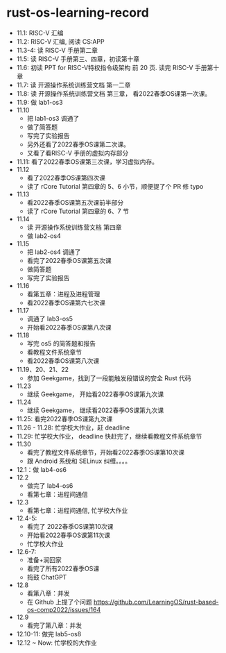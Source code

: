 # rust-os-learning-record

- 11.1: RISC-V 汇编
- 11.2: RISC-V 汇编, 阅读 CS:APP
- 11.3-4: 读 RISC-V 手册第二章
- 11.5: 读 RISC-V 手册第三、四章，初读第十章
- 11.6: 初读 PPT for RISC-V特权指令级架构 前 20 页. 读完 RISC-V 手册第十章
- 11.7: 读 开源操作系统训练营文档 第一二章
- 11.8: 读 开源操作系统训练营文档 第三章， 看2022春季OS课第一次课。
- 11.9: 做 lab1-os3
- 11.10 
  - 把 lab1-os3 调通了
  - 做了简答题
  - 写完了实验报告
  - 另外还看了2022春季OS课第二次课。
  - 又看了看RISC-V 手册的虚拟内存部分
- 11.11: 看了2022春季OS课第三次课，学习虚拟内存。
- 11.12
  - 看了2022春季OS课第四次课
  - 读了 rCore Tutorial 第四章的 5、6 小节，顺便提了个 PR 修 typo
- 11.13
  - 看2022春季OS课第五次课前半部分
  - 读了 rCore Tutorial 第四章的 6、7 节
- 11.14
  - 读 开源操作系统训练营文档 第四章
  - 做 lab2-os4
- 11.15
  - 把 lab2-os4 调通了
  - 看完了2022春季OS课第五次课
  - 做简答题
  - 写完了实验报告
- 11.16
  - 看第五章：进程及进程管理
  - 看2022春季OS课第六七次课
- 11.17
  - 调通了 lab3-os5
  - 开始看2022春季OS课第八次课
- 11.18
  - 写完 os5 的简答题和报告
  - 看教程文件系统章节
  - 看2022春季OS课第八次课
- 11.19、20、21、22
  - 参加 Geekgame，找到了一段能触发段错误的安全 Rust 代码
- 11.23
  - 继续 Geekgame， 开始看2022春季OS课第九次课
- 11.24
  - 继续 Geekgame， 继续看2022春季OS课第九次课
- 11.25: 看完2022春季OS课第九次课
- 11.26 - 11.28: 忙学校大作业，赶 deadline
- 11.29: 忙学校大作业， deadline 快赶完了，继续看教程文件系统章节
- 11.30
  - 看完了教程文件系统章节，开始看2022春季OS课第10次课
  - 跟 Android 系统和 SELinux 纠缠。。。。
- 12.1：做 lab4-os6
- 12.2
  - 做完了 lab4-os6
  - 看第七章：进程间通信
- 12.3
  - 看第七章：进程间通信, 忙学校大作业
- 12.4-5:
  - 看完了 2022春季OS课第10次课
  - 开始看2022春季OS课第11次课
  - 忙学校大作业
- 12.6-7:
  - 准备+润回家
  - 看完了所有2022春季OS课
  - 捣鼓 ChatGPT
- 12.8
  - 看第八章：并发
  - 在 Github 上提了个问题 https://github.com/LearningOS/rust-based-os-comp2022/issues/164
- 12.9
  - 看完了第八章：并发
- 12.10-11: 做完 lab5-os8
- 12.12 ~ Now: 忙学校的大作业
